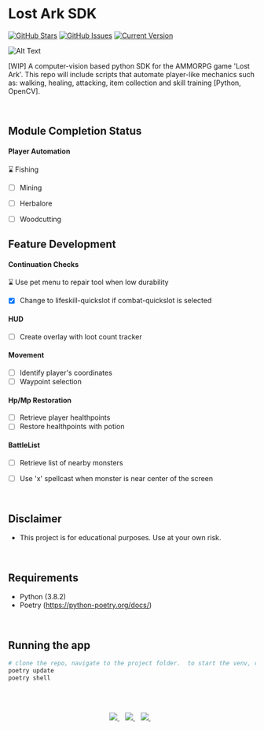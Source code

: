 Lost Ark SDK
============
[![GitHub Stars](https://img.shields.io/github/stars/jordanhoare/pybot-lostark.svg)](https://github.com/jordanhoare/pybot-lostark/stargazers) [![GitHub Issues](https://img.shields.io/github/issues/jordanhoare/pybot-lostark.svg)](https://github.com/jordanhoare/pybot-lostark/issues) [![Current Version](https://img.shields.io/badge/version-0.5.0-green.svg)](https://github.com/jordanhoare/pybot-lostark) 

![Alt Text](https://media.giphy.com/media/H542PcWInziUIs3jDA/giphy-downsized-large.gif)

[WIP] A computer-vision based python SDK for the AMMORPG game 'Lost Ark'. This repo will include scripts that automate player-like mechanics such as: walking, healing, attacking, item collection and skill training [Python, OpenCV].

</br>


## Module Completion Status
#### Player Automation 
  :hourglass: Fishing 
  - [ ] Mining
  - [ ] Herbalore
  - [ ] Woodcutting


## Feature Development
#### Continuation Checks
  :hourglass: Use pet menu to repair tool when low durability
  - [x] Change to lifeskill-quickslot if combat-quickslot is selected
  

#### HUD
  - [ ] Create overlay with loot count tracker

#### Movement
  - [ ] Identify player's coordinates
  - [ ] Waypoint selection

#### Hp/Mp Restoration
  - [ ] Retrieve player healthpoints
  - [ ] Restore healthpoints with potion

#### BattleList
  - [ ] Retrieve list of nearby monsters 
  - [ ] Use 'x' spellcast when monster is near center of the screen


</br>

## Disclaimer
- This project is for educational purposes.  Use at your own risk.

 
</br>

## Requirements 
- Python (3.8.2)
- Poetry (https://python-poetry.org/docs/)

</br>


## Running the app

```bash
# clone the repo, navigate to the project folder.  to start the venv, run:
poetry update
poetry shell
```

</br>

</br>

<p align="center">
    <a href="https://www.linkedin.com/in/jordan-hoare/">
        <img src="https://img.shields.io/badge/LinkedIn-0077B5?style=for-the-badge&logo=linkedin&logoColor=white" />
    </a>&nbsp;&nbsp;
    <a href="https://www.kaggle.com/jordanhoare">
        <img src="https://img.shields.io/badge/Kaggle-20BEFF?style=for-the-badge&logo=Kaggle&logoColor=white" />
    </a>&nbsp;&nbsp;
    <a href="mailto:jordanhoare0@gmail.com">
        <img src="https://img.shields.io/badge/Gmail-D14836?style=for-the-badge&logo=gmail&logoColor=white" />
    </a>&nbsp;&nbsp;
</p>




